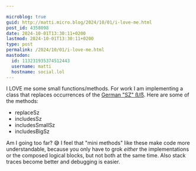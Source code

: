 ```yaml
---

microblog: true
guid: http://matti.micro.blog/2024/10/01/i-love-me.html
post_id: 4358098
date: 2024-10-01T13:30:11+0200
lastmod: 2024-10-01T13:30:11+0200
type: post
permalink: /2024/10/01/i-love-me.html
mastodon:
  id: 113231935374512443
  username: matti
  hostname: social.lol
---
```

I LOVE me some small functions/methods. For work I am implementing a class that replaces occurrences of the [German "SZ" ß/ẞ](https://en.wikipedia.org/wiki/%C3%9F). Here are some of the methods:

- replaceSz
- includesSz
- includesSmallSz
- includesBigSz

Am I going too far? 😅 I feel that "mini methods" like these make code more understandable, because you only have to grok _either_ the implementations or the composed logical blocks, but not both at the same time. Also stack traces become better and debugging is easier.

